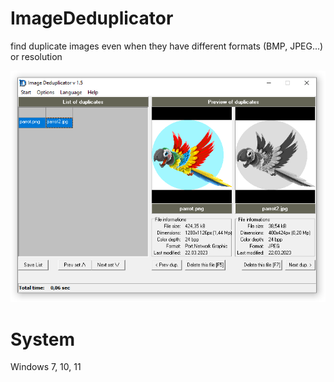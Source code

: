 # ImageDeduplicator
find duplicate images even when they have different formats (BMP, JPEG...) or resolution

![Screen shot](shot1.png)

# System
Windows 7, 10, 11
